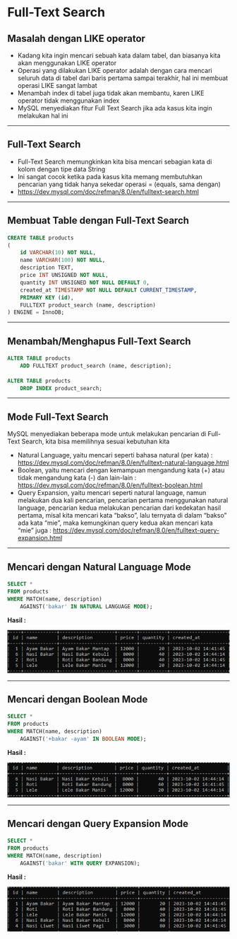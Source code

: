 # Full-Text Search

## Masalah dengan LIKE operator

- Kadang kita ingin mencari sebuah kata dalam tabel, dan biasanya kita akan menggunakan LIKE operator
- Operasi yang dilakukan LIKE operator adalah dengan cara mencari seluruh data di tabel dari baris pertama sampai terakhir, hal ini membuat operasi LIKE sangat lambat
- Menambah index di tabel juga tidak akan membantu, karen LIKE operator tidak menggunakan index
- MySQL menyediakan fitur Full Text Search jika ada kasus kita ingin melakukan hal ini

---

## Full-Text Search

- Full-Text Search memungkinkan kita bisa mencari sebagian kata di kolom dengan tipe data String
- Ini sangat cocok ketika pada kasus kita memang membutuhkan pencarian yang tidak hanya sekedar operasi = (equals, sama dengan)
- https://dev.mysql.com/doc/refman/8.0/en/fulltext-search.html

---

## Membuat Table dengan Full-Text Search

```sql
CREATE TABLE products
(
    id VARCHAR(10) NOT NULL,
    name VARCHAR(100) NOT NULL,
    description TEXT,
    price INT UNSIGNED NOT NULL,
    quantity INT UNSIGNED NOT NULL DEFAULT 0,
    created_at TIMESTAMP NOT NULL DEFAULT CURRENT_TIMESTAMP,
    PRIMARY KEY (id),
    FULLTEXT product_search (name, description)
) ENGINE = InnoDB;
```

---

## Menambah/Menghapus Full-Text Search

```sql
ALTER TABLE products
    ADD FULLTEXT product_search (name, description);

ALTER TABLE products
    DROP INDEX product_search;
```

---

## Mode Full-Text Search

MySQL menyediakan beberapa mode untuk melakukan pencarian di Full-Text Search, kita bisa
memilihnya sesuai kebutuhan kita
- Natural Language, yaitu mencari seperti bahasa natural (per kata) :
    https://dev.mysql.com/doc/refman/8.0/en/fulltext-natural-language.html
- Boolean, yaitu mencari dengan kemampuan mengandung kata (+) atau tidak mengandung kata (-) dan lain-lain : 
    https://dev.mysql.com/doc/refman/8.0/en/fulltext-boolean.html
- Query Expansion, yaitu mencari seperti natural language, namun melakukan dua kali pencarian, pencarian pertama menggunakan natural language, pencarian kedua melakukan pencarian dari kedekatan hasil pertama, misal kita mencari kata “bakso”, lalu ternyata di dalam “bakso” ada kata “mie”, maka kemungkinan query kedua akan mencari kata “mie” juga :
    https://dev.mysql.com/doc/refman/8.0/en/fulltext-query-expansion.html

---

## Mencari dengan Natural Language Mode

```sql
SELECT *
FROM products
WHERE MATCH(name, description)
    AGAINST('bakar' IN NATURAL LANGUAGE MODE);
```

**Hasil :**

![1](../assets/img/32/1.PNG)

---

## Mencari dengan Boolean Mode

```sql
SELECT * 
FROM products
WHERE MATCH(name, description)
    AGAINST('+bakar -ayam' IN BOOLEAN MODE);
```

**Hasil :**

![2](../assets/img/32/2.PNG)

---

## Mencari dengan Query Expansion Mode

```sql
SELECT *
FROM products
WHERE MATCH(name, description)
    AGAINST('bakar' WITH QUERY EXPANSION);
```

**Hasil :**

![3](../assets/img/32/3.PNG)